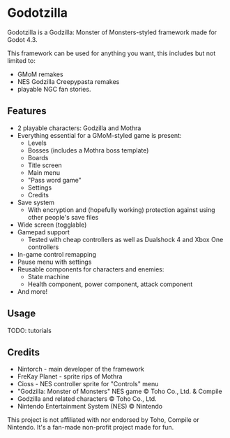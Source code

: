# Godotzilla
Godotzilla is a Godzilla: Monster of Monsters-styled framework made for Godot 4.3.

This framework can be used for anything you want, this includes but not limited to:
- GMoM remakes
- NES Godzilla Creepypasta remakes
- playable NGC fan stories.

## Features
- 2 playable characters: Godzilla and Mothra
- Everything essential for a GMoM-styled game is present:
  - Levels
  - Bosses (includes a Mothra boss template)
  - Boards
  - Title screen
  - Main menu
  - "Pass word game"
  - Settings
  - Credits
- Save system
  - With encryption and (hopefully working) protection against using other people's save files
- Wide screen (togglable)
- Gamepad support
  - Tested with cheap controllers as well as Dualshock 4 and Xbox One controllers
- In-game control remapping
- Pause menu with settings
- Reusable components for characters and enemies:
  - State machine
  - Health component, power component, attack component
- And more!

## Usage
TODO: tutorials

## Credits
- Nintorch - main developer of the framework
- FreKay Planet - sprite rips of Mothra
- Cioss - NES controller sprite for "Controls" menu
- "Godzilla: Monster of Monsters" NES game © Toho Co., Ltd. & Compile
- Godzilla and related characters © Toho Co., Ltd.
- Nintendo Entertainment System (NES) © Nintendo

This project is not affiliated with nor endorsed by Toho, Compile or Nintendo. It's a fan-made non-profit project made for fun.
